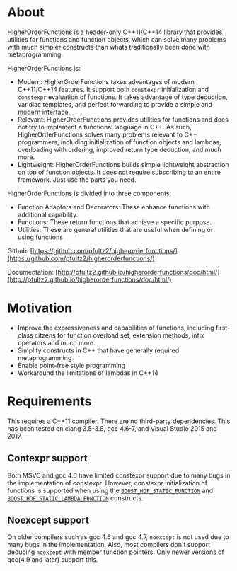 <!-- Copyright 2018 Paul Fultz II
     Distributed under the Boost Software License, Version 1.0.
     (http://www.boost.org/LICENSE_1_0.txt)
-->

About
=====

HigherOrderFunctions is a header-only C++11/C++14 library that provides utilities for functions and function objects, which can solve many problems with much simpler constructs than whats traditionally been done with metaprogramming.

HigherOrderFunctions is:

- Modern: HigherOrderFunctions takes advantages of modern C++11/C++14 features. It support both `constexpr` initialization and `constexpr` evaluation of functions. It takes advantage of type deduction, varidiac templates, and perfect forwarding to provide a simple and modern interface.
- Relevant: HigherOrderFunctions provides utilities for functions and does not try to implement a functional language in C++. As such, HigherOrderFunctions solves many problems relevant to C++ programmers, including initialization of function objects and lambdas, overloading with ordering, improved return type deduction, and much more.
- Lightweight: HigherOrderFunctions builds simple lightweight abstraction on top of function objects. It does not require subscribing to an entire framework. Just use the parts you need.

HigherOrderFunctions is divided into three components:

* Function Adaptors and Decorators: These enhance functions with additional capability.
* Functions: These return functions that achieve a specific purpose.
* Utilities: These are general utilities that are useful when defining or using functions

Github: [https://github.com/pfultz2/higherorderfunctions/](https://github.com/pfultz2/higherorderfunctions/)

Documentation: [http://pfultz2.github.io/higherorderfunctions/doc/html/](http://pfultz2.github.io/higherorderfunctions/doc/html/)

Motivation
==========

- Improve the expressiveness and capabilities of functions, including first-class citzens for function overload set, extension methods, infix operators and much more.
- Simplify constructs in C++ that have generally required metaprogramming
- Enable point-free style programming
- Workaround the limitations of lambdas in C++14

Requirements
============

This requires a C++11 compiler. There are no third-party dependencies. This has been tested on clang 3.5-3.8, gcc 4.6-7, and Visual Studio 2015 and 2017.

Contexpr support
----------------

Both MSVC and gcc 4.6 have limited constexpr support due to many bugs in the implementation of constexpr. However, constexpr initialization of functions is supported when using the [`BOOST_HOF_STATIC_FUNCTION`](BOOST_HOF_STATIC_FUNCTION) and [`BOOST_HOF_STATIC_LAMBDA_FUNCTION`](BOOST_HOF_STATIC_LAMBDA_FUNCTION) constructs.

Noexcept support
----------------

On older compilers such as gcc 4.6 and gcc 4.7, `noexcept` is not used due to many bugs in the implementation. Also, most compilers don't support deducing `noexcept` with member function pointers. Only newer versions of gcc(4.9 and later) support this.

